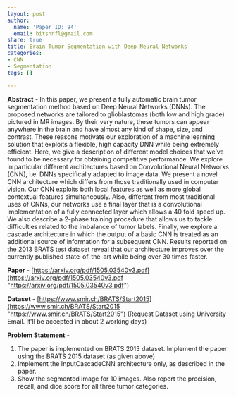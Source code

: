 ```yaml
---
layout: post
author:
  name: 'Paper ID: 94'
  email: bitsnnfl@gmail.com
share: true
title: Brain Tumor Segmentation with Deep Neural Networks
categories:
- CNN
- Segmentation
tags: []

---
```

**Abstract** - In this paper, we present a fully automatic brain tumor segmentation method based on Deep Neural Networks (DNNs). The proposed networks are tailored to glioblastomas (both low and high grade) pictured in MR images. By their very nature, these tumors can appear anywhere in the brain and have almost any kind of shape, size, and contrast. These reasons motivate our exploration of a machine learning solution that exploits a flexible, high capacity DNN while being extremely efficient. Here, we give a description of different model choices that we’ve found to be necessary for obtaining competitive performance. We explore in particular different architectures based on Convolutional Neural Networks (CNN), i.e. DNNs specifically adapted to image data. We present a novel CNN architecture which differs from those traditionally used in computer vision. Our CNN exploits both local features as well as more global contextual features simultaneously. Also, different from most traditional uses of CNNs, our networks use a final layer that is a convolutional implementation of a fully connected layer which allows a 40 fold speed up. We also describe a 2-phase training procedure that allows us to tackle difficulties related to the imbalance of tumor labels. Finally, we explore a cascade architecture in which the output of a basic CNN is treated as an additional source of information for a subsequent CNN. Results reported on the 2013 BRATS test dataset reveal that our architecture improves over the currently published state-of-the-art while being over 30 times faster.

**Paper** - [https://arxiv.org/pdf/1505.03540v3.pdf](https://arxiv.org/pdf/1505.03540v3.pdf "https://arxiv.org/pdf/1505.03540v3.pdf")

**Dataset** - [https://www.smir.ch/BRATS/Start2015](https://www.smir.ch/BRATS/Start2015 "https://www.smir.ch/BRATS/Start2015") (Request Dataset using University Email. It'll be accepted in about 2 working days)

**Problem Statement** -

1. The paper is implemented on BRATS 2013 dataset. Implement the paper using the BRATS 2015 dataset (as given above)
2. Implement the InputCascadeCNN architecture only, as described in the paper.
3. Show the segmented image for 10 images. Also report the precision, recall, and dice score for all three tumor categories.